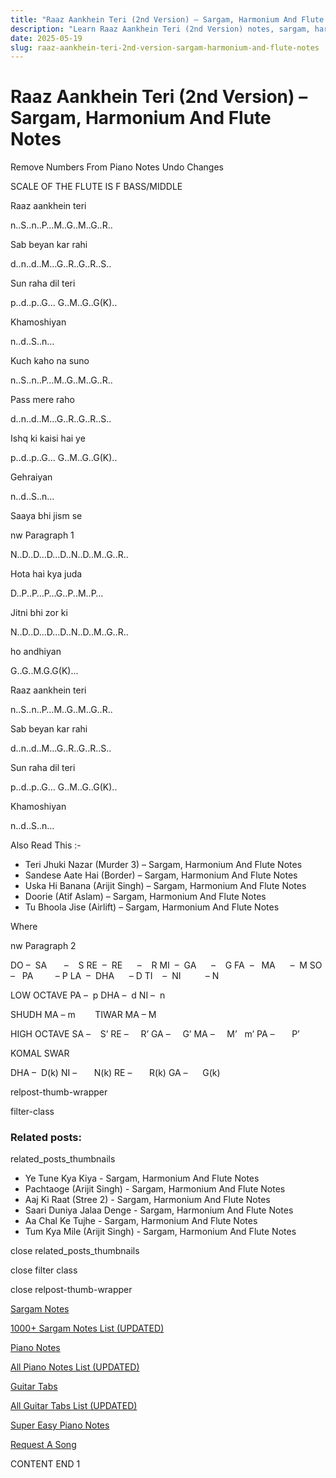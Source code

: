 ```yaml
---
title: "Raaz Aankhein Teri (2nd Version) – Sargam, Harmonium And Flute Notes"
description: "Learn Raaz Aankhein Teri (2nd Version) notes, sargam, harmonium notations and flute notes. Easy step-by-step tutorial for beginners."
date: 2025-05-19
slug: raaz-aankhein-teri-2nd-version-sargam-harmonium-and-flute-notes
---
```


# Raaz Aankhein Teri (2nd Version) – Sargam, Harmonium And Flute Notes

Remove Numbers From Piano Notes
Undo Changes

SCALE OF THE FLUTE IS F BASS/MIDDLE

Raaz aankhein teri

n..S..n..P…M..G..M..G..R..

Sab beyan kar rahi

d..n..d..M…G..R..G..R..S..

Sun raha dil teri

p..d..p..G… G..M..G..G(K)..

Khamoshiyan

n..d..S..n…

Kuch kaho na suno

n..S..n..P…M..G..M..G..R..

Pass mere raho

d..n..d..M…G..R..G..R..S..

Ishq ki kaisi hai ye

p..d..p..G… G..M..G..G(K)..

Gehraiyan

n..d..S..n…

Saaya bhi jism se

nw Paragraph 1

N..D..D…D…D..N..D..M..G..R..

Hota hai kya juda

D..P..P…P…G..P..M..P…

Jitni bhi zor ki

N..D..D…D…D..N..D..M..G..R..

ho andhiyan

G..G..M.G.G(K)…

Raaz aankhein teri

n..S..n..P…M..G..M..G..R..

Sab beyan kar rahi

d..n..d..M…G..R..G..R..S..

Sun raha dil teri

p..d..p..G… G..M..G..G(K)..

Khamoshiyan

n..d..S..n…

Also Read This :-

* Teri Jhuki Nazar (Murder 3) – Sargam, Harmonium And Flute Notes
* Sandese Aate Hai (Border) – Sargam, Harmonium And Flute Notes
* Uska Hi Banana (Arijit Singh) – Sargam, Harmonium And Flute Notes
* Doorie (Atif Aslam) – Sargam, Harmonium And Flute Notes
* Tu Bhoola Jise (Airlift) – Sargam, Harmonium And Flute Notes

Where

nw Paragraph 2

DO –  SA       –    S
RE  –  RE      –    R
MI  –  GA      –    G
FA  –   MA      –  M
SO  –   PA         – P
LA  –  DHA      – D
TI    –  NI          – N

LOW OCTAVE
PA –  p
DHA –  d
NI –  n

SHUDH MA – m        TIWAR MA – M

HIGH OCTAVE
SA –    S’
RE –     R’
GA –     G’
MA –     M’   m’
PA –       P’

KOMAL SWAR

DHA –  D(k)
NI –       N(k)
RE –       R(k)
GA –      G(k)

relpost-thumb-wrapper

filter-class

### Related posts:

related_posts_thumbnails

* Ye Tune Kya Kiya - Sargam, Harmonium And Flute Notes
* Pachtaoge (Arijit Singh) - Sargam, Harmonium And Flute Notes
* Aaj Ki Raat (Stree 2) - Sargam, Harmonium And Flute Notes
* Saari Duniya Jalaa Denge - Sargam, Harmonium And Flute Notes
* Aa Chal Ke Tujhe - Sargam, Harmonium And Flute Notes
* Tum Kya Mile (Arijit Singh) - Sargam, Harmonium And Flute Notes

close related_posts_thumbnails

close filter class

close relpost-thumb-wrapper

[Sargam Notes](https://www.notationsworld.com/sargam-notes.html)

[1000+ Sargam Notes List (UPDATED)](https://www.notationsworld.com/all-songs-list-sargam-notes.html)

[Piano Notes](https://www.notationsworld.com/piano-notes.html)

[All Piano Notes List (UPDATED)](https://www.notationsworld.com/all-songs-list-piano-notes.html)

[Guitar Tabs](https://www.notationsworld.com/guitar-tabs.html)

[All Guitar Tabs List (UPDATED)](https://www.notationsworld.com/all-songs-list-guitar-tabs.html)

[Super Easy Piano Notes](https://studywall.in/)

[Request A Song](https://www.notationsworld.com/request-a-song.html)

CONTENT END 1

